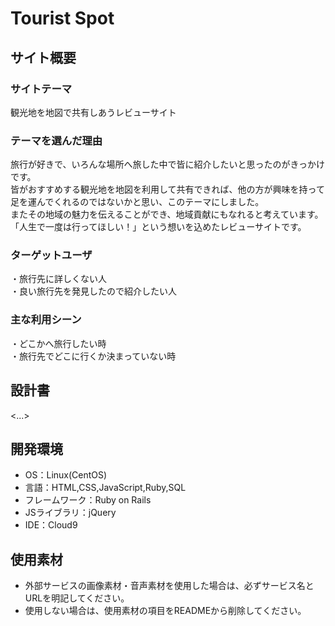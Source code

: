 # Tourist Spot

## サイト概要
### サイトテーマ
観光地を地図で共有しあうレビューサイト

### テーマを選んだ理由
旅行が好きで、いろんな場所へ旅した中で皆に紹介したいと思ったのがきっかけです。<br>
皆がおすすめする観光地を地図を利用して共有できれば、他の方が興味を持って足を運んでくれるのではないかと思い、このテーマにしました。<br>
またその地域の魅力を伝えることができ、地域貢献にもなれると考えています。<br>
「人生で一度は行ってほしい！」という想いを込めたレビューサイトです。<br>

### ターゲットユーザ
・旅行先に詳しくない人<br>
・良い旅行先を発見したので紹介したい人<br>

### 主な利用シーン
・どこかへ旅行したい時<br>
・旅行先でどこに行くか決まっていない時<br>

## 設計書
<...>

## 開発環境
- OS：Linux(CentOS)
- 言語：HTML,CSS,JavaScript,Ruby,SQL
- フレームワーク：Ruby on Rails
- JSライブラリ：jQuery
- IDE：Cloud9

## 使用素材
- 外部サービスの画像素材・音声素材を使用した場合は、必ずサービス名とURLを明記してください。
- 使用しない場合は、使用素材の項目をREADMEから削除してください。